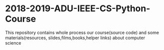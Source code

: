# 2018-2019-ADU-IEEE-CS-Python-Course
This repository contains whole process our course(source code) and some materials(resources, slides,films,books,helper links) about computer science
